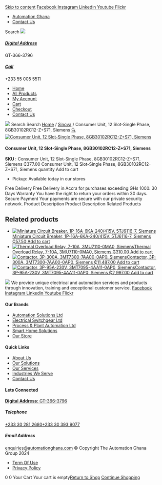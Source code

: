 [Skip to content](https://store.automationghana.com/product/consumer-unit-12-slot-single-phase-8gb30102rc12-zs71-siemens/#content)
[ Facebook ](https://www.facebook.com/automationgh/) [ Instagram ](https://www.instagram.com/automationgh/) [ Linkedin ](https://www.linkedin.com/company/the-automation-ghana-limited/) [ Youtube ](https://www.youtube.com/channel/UCurrRDUSm5oIW39VXjn1u0w) [ Flickr ](https://www.flickr.com/photos/181794037@N07/)
  * [ Automation Ghana ](https://automationghana.com)
  * [ Contact Us ](https://store.automationghana.com/contact/)


Search
[ ![](https://store.automationghana.com/wp-content/uploads/2024/04/Website-TAGG-Logo-BLUE.png) ](https://store.automationghana.com/)
[ ](https://maps.app.goo.gl/m4xeaagWCNbLk4jM6)
#####  [ Digital Address ](https://maps.app.goo.gl/m4xeaagWCNbLk4jM6)
GT-366-3796 
[ ](tel:+233550055511)
#####  [ Call ](tel:+233550055511)
+233 55 005 5511 
  * [Home](https://store.automationghana.com/)
  * [All Products](https://store.automationghana.com/shop/)
  * [My Account](https://store.automationghana.com/my-account/)
  * [Cart](https://store.automationghana.com/cart/)
  * [Checkout](https://store.automationghana.com/checkout/)
  * [Contact Us](https://store.automationghana.com/contact/)


[![](https://store.automationghana.com/wp-content/uploads/2024/04/AutomationGhana_logo_white.png)](https://store.automationghana.com)
Search
Search
[Home](https://store.automationghana.com) / [Sinova](https://store.automationghana.com/product-category/sinova-siemens/) / Consumer Unit, 12 Slot-Single Phase, 8GB30102RC12-Z+S71, Siemens
[🔍](https://store.automationghana.com/product/consumer-unit-12-slot-single-phase-8gb30102rc12-zs71-siemens/)
[![Consumer Unit, 12 Slot-Single Phase, 8GB30102RC12-Z+S71, Siemens](https://store.automationghana.com/wp-content/uploads/2025/03/consumer.png)](https://store.automationghana.com/wp-content/uploads/2025/03/consumer.png)
####  Consumer Unit, 12 Slot-Single Phase, 8GB30102RC12-Z+S71, Siemens 
**SKU :** Consumer Unit, 12 Slot-Single Phase, 8GB30102RC12-Z+S71, Siemens 
₵377.00
Consumer Unit, 12 Slot-Single Phase, 8GB30102RC12-Z+S71, Siemens quantity
Add to cart
  * Pickup: Available today in our stores


Free Delivery 
Free Delivery in Accra for purchases exceeding GHs 1000. 
30 Days Warranty 
You have the right to return your orders within 30 days. 
Secure Payment 
Your payments are secure with our private security network. 
Product Description
Product Description
Related Products 
## Related products
  * [![Miniature Circuit Breaker, 1P-16A-6KA-240/415V, 5TJ6116-7, Siemens](https://store.automationghana.com/wp-content/uploads/2025/03/Miniature-Circuit-Breaker-300x300.jpg)Miniature Circuit Breaker, 1P-16A-6KA-240/415V, 5TJ6116-7, Siemens ₵57.50 ](https://store.automationghana.com/product/miniature-circuit-breaker-1p-16a-6ka-240-415v-5tj6116-7-siemens/)
[Add to cart](https://store.automationghana.com/product/consumer-unit-12-slot-single-phase-8gb30102rc12-zs71-siemens/?add-to-cart=24515)
  * [![Thermal Overload Relay, 7-10A, 3MU7110-0MA0, Siemens](https://store.automationghana.com/wp-content/uploads/2025/03/thermal-overload-300x300.png)Thermal Overload Relay, 7-10A, 3MU7110-0MA0, Siemens ₵310.00 ](https://store.automationghana.com/product/thermal-overload-relay-7-10a-3mu7110-0ma0-siemens/)
[Add to cart](https://store.automationghana.com/product/consumer-unit-12-slot-single-phase-8gb30102rc12-zs71-siemens/?add-to-cart=24512)
  * [![Contactor, 3P-300A, 3MT7300-7AA00-0AP0, Siemens](https://store.automationghana.com/wp-content/uploads/2025/03/contactor-1.jpg)Contactor, 3P-300A, 3MT7300-7AA00-0AP0, Siemens ₵11,487.00 ](https://store.automationghana.com/product/contactor-3p-300a-3mt7300-7aa00-0ap0-siemens/)
[Add to cart](https://store.automationghana.com/product/consumer-unit-12-slot-single-phase-8gb30102rc12-zs71-siemens/?add-to-cart=24498)
  * [![Contactor, 3P-95A-230V, 3MT7095-4AA11-0AP0, Siemens](https://store.automationghana.com/wp-content/uploads/2025/03/P_IN01_XX_00058i.jpg)Contactor, 3P-95A-230V, 3MT7095-4AA11-0AP0, Siemens ₵2,997.00 ](https://store.automationghana.com/product/contactor-3p-95a-230v-3mt7095-4aa11-0ap0-siemens/)
[Add to cart](https://store.automationghana.com/product/consumer-unit-12-slot-single-phase-8gb30102rc12-zs71-siemens/?add-to-cart=24494)


![](https://store.automationghana.com/wp-content/uploads/2024/04/AutomationGhana_logo_white.png)
We provide unique electrical and automation services and products through innovation, training and exceptional customer service.
[ Facebook ](https://www.facebook.com/automationgh/) [ Instagram ](https://www.instagram.com/automationgh/) [ Linkedin ](https://www.linkedin.com/company/the-automation-ghana-limited/) [ Youtube ](https://www.youtube.com/channel/UCurrRDUSm5oIW39VXjn1u0w) [ Flickr ](https://www.flickr.com/photos/181794037@N07/)
#### Our Brands
  * [ Automation Solutions Ltd ](https://store.automationghana.com/product/consumer-unit-12-slot-single-phase-8gb30102rc12-zs71-siemens/)
  * [ Electrical Switchgear Ltd ](https://store.automationghana.com/product/consumer-unit-12-slot-single-phase-8gb30102rc12-zs71-siemens/)
  * [ Process & Plant Automation Ltd ](https://store.automationghana.com/product/consumer-unit-12-slot-single-phase-8gb30102rc12-zs71-siemens/)
  * [ Smart Home Solutions ](https://store.automationghana.com/product/consumer-unit-12-slot-single-phase-8gb30102rc12-zs71-siemens/)
  * [ Our Store ](https://store.automationghana.com/product/consumer-unit-12-slot-single-phase-8gb30102rc12-zs71-siemens/)


#### Quick Links
  * [ About Us ](https://store.automationghana.com/product/consumer-unit-12-slot-single-phase-8gb30102rc12-zs71-siemens/)
  * [ Our Solutions ](https://store.automationghana.com/product/consumer-unit-12-slot-single-phase-8gb30102rc12-zs71-siemens/)
  * [ Our Services ](https://store.automationghana.com/product/consumer-unit-12-slot-single-phase-8gb30102rc12-zs71-siemens/)
  * [ Industries We Serve ](https://store.automationghana.com/product/consumer-unit-12-slot-single-phase-8gb30102rc12-zs71-siemens/)
  * [ Contact Us ](https://store.automationghana.com/product/consumer-unit-12-slot-single-phase-8gb30102rc12-zs71-siemens/)


#### Lets Connected
[**Digital Address:** GT-366-3796](https://maps.app.goo.gl/m4xeaagWCNbLk4jM6)
#####  Telephone 
[ +233 30 281 2680](tel:+233302812680)[+233 30 393 9077](https://store.automationghana.com/product/consumer-unit-12-slot-single-phase-8gb30102rc12-zs71-siemens/+233303939077)
#####  Email Address 
enquiries@automationghana.com 
© Copyright The Automation Ghana Group 2024
  * [ Term Of Use ](https://store.automationghana.com/product/consumer-unit-12-slot-single-phase-8gb30102rc12-zs71-siemens/)
  * [ Privacy Policy ](https://store.automationghana.com/product/consumer-unit-12-slot-single-phase-8gb30102rc12-zs71-siemens/)


0
0
Your Cart
Your cart is empty[Return to Shop](https://store.automationghana.com/shop/)
[Continue Shopping](https://store.automationghana.com/product/consumer-unit-12-slot-single-phase-8gb30102rc12-zs71-siemens/)
